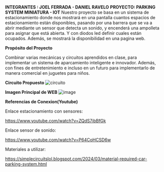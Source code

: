 **INTEGRANTES : JOEL FERRADA - DANIEL RAVELO**
**PROYECTO: PARKING SYSTEM MINIATURA - IOT**
Nuestro proyecto se basa en un sistema de estacionamiento donde nos mostrará en una pantalla cuantos espacios de estacionamiento están disponibles, 
pasando por una barrera que se va a abrir mediante un sensor que detecta un sonido, y encenderá una ampolleta para asignar que está abierta. 
Y con diodos led definir cuales están ocupados. Además, se mostrará la disponibilidad en una pagina web. 

 

**Propósito del Proyecto**

Combinar varias mecánicas y circuitos aprendidos en clase, para implementar un sistema de aparcamiento inteligente e innovador.
Además, con fines de entretenimiento e incluso en un futuro para implementarlo de manera comercial en juguetes para niños. 

**Circuito Propuesto**
![circuito](https://github.com/user-attachments/assets/9f4998ab-e271-448b-9921-cf699e0fe077)

**Imagen Principal de WEB**
![image](https://github.com/user-attachments/assets/f2d5d541-0f68-4046-a49b-4abcd9d581d7)

**Referencias de Conexion(Youtube)**

Enlace estacionamiento con sensores: 

https://www.youtube.com/watch?v=ZQdS7ibBfGk 

Enlace sensor de sonido: 

https://www.youtube.com/watch?v=P64CoHCSD6w 

Materiales a utilizar: 

https://simplecircuitslol.blogspot.com/2024/03/material-required-car-parking-system.html 
